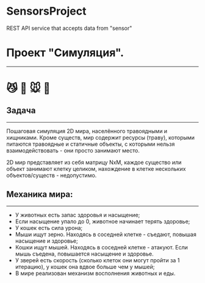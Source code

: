 # SensorsProject
REST API service that accepts data from "sensor"

# Проект "Симуляция".

___
# 😼 🌳 🐭 🌽 

## Задача
___

Пошаговая симуляция 2D мира, населённого травоядными и хищниками. Кроме существ, мир содержит ресурсы (траву), 
которыми питаются травоядные и статичные объекты, с которыми нельзя взаимодействовать - они просто занимают место.

2D мир представляет из себя матрицу NxM, каждое существо или объект занимают клетку целиком, нахождение в клетке нескольких объектов/существ - недопустимо.



## Механика мира:
___

* У животных есть запас здоровья и насыщение;
* Если насыщение упало до 0, животное начинает терять здоровье;
* У кошек есть сила урона;
* Мыши ищут зерно. Находясь в соседней клетке - съедают, повышая насыщение и здоровье;
* Кошки ищут мышей. Находясь в соседней клетке - атакуют. Если мышь съедена, повышается насыщение и здоровье.
* У зверей есть скорость (сколько клеток они могут пройти за 1 итерацию), у кошек она вдвое больше чем у мышей;
* В мире реализован механизм восполнения животных и еды.





 